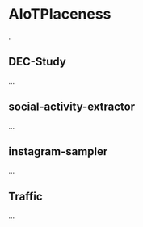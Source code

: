 # AIoTPlaceness

.

## DEC-Study

...

## social-activity-extractor

...

## instagram-sampler

...

## Traffic

...
